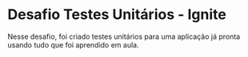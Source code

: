 # Desafio Testes Unitários - Ignite

Nesse desafio, foi criado testes unitários para uma aplicação já pronta usando tudo que foi aprendido em aula.
